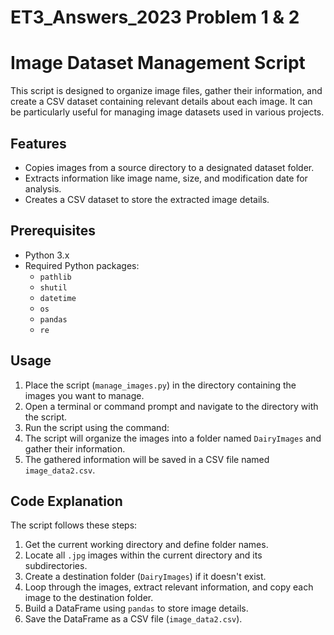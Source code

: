 # ET3_Answers_2023 Problem 1 & 2

# Image Dataset Management Script

This script is designed to organize image files, gather their information, and create a CSV dataset containing relevant details about each image. It can be particularly useful for managing image datasets used in various projects.

## Features

- Copies images from a source directory to a designated dataset folder.
- Extracts information like image name, size, and modification date for analysis.
- Creates a CSV dataset to store the extracted image details.

## Prerequisites

- Python 3.x
- Required Python packages:
  - `pathlib`
  - `shutil`
  - `datetime`
  - `os`
  - `pandas`
  - `re`

## Usage

1. Place the script (`manage_images.py`) in the directory containing the images you want to manage.
2. Open a terminal or command prompt and navigate to the directory with the script.
3. Run the script using the command:
4. The script will organize the images into a folder named `DairyImages` and gather their information.
5. The gathered information will be saved in a CSV file named `image_data2.csv`.

## Code Explanation

The script follows these steps:

1. Get the current working directory and define folder names.
2. Locate all `.jpg` images within the current directory and its subdirectories.
3. Create a destination folder (`DairyImages`) if it doesn't exist.
4. Loop through the images, extract relevant information, and copy each image to the destination folder.
5. Build a DataFrame using `pandas` to store image details.
6. Save the DataFrame as a CSV file (`image_data2.csv`).
